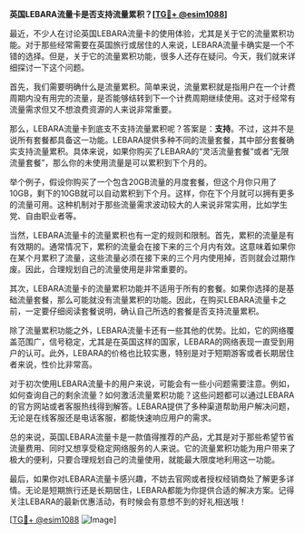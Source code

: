 **英国LEBARA流量卡是否支持流量累积？[[TG💪+ @esim1088](https://t.me/s/esim1088)]**

最近，不少人在讨论英国LEBARA流量卡的使用体验，尤其是关于它的流量累积功能。对于那些经常需要在英国旅行或居住的人来说，LEBARA流量卡确实是一个不错的选择。但是，关于它的流量累积功能，很多人还存在疑问。今天，我们就来详细探讨一下这个问题。

首先，我们需要明确什么是流量累积。简单来说，流量累积就是指用户在一个计费周期内没有用完的流量，是否能够结转到下一个计费周期继续使用。这对于经常有流量需求但又不想浪费资源的人来说非常重要。

那么，LEBARA流量卡到底支不支持流量累积呢？答案是：**支持**。不过，这并不是说所有套餐都具备这一功能。LEBARA提供多种不同的流量套餐，其中部分套餐确实支持流量累积。具体来说，如果你购买了LEBARA的“灵活流量套餐”或者“无限流量套餐”，那么你的未使用流量是可以累积到下个月的。

举个例子，假设你购买了一个包含20GB流量的月度套餐，但这个月你只用了10GB，剩下的10GB就可以自动累积到下个月。这样，你在下个月就可以拥有更多的流量可用。这种机制对于那些流量需求波动较大的人来说非常实用，比如学生党、自由职业者等。

当然，LEBARA流量卡的流量累积也有一定的规则和限制。首先，累积的流量是有有效期的。通常情况下，累积的流量会在接下来的三个月内有效。这意味着如果你在某个月累积了流量，这些流量必须在接下来的三个月内使用掉，否则就会过期作废。因此，合理规划自己的流量使用是非常重要的。

其次，LEBARA流量卡的流量累积功能并不适用于所有的套餐。如果你选择的是基础流量套餐，那么可能就没有流量累积的功能。因此，在购买LEBARA流量卡之前，一定要仔细阅读套餐说明，确认自己所选的套餐是否支持流量累积。

除了流量累积功能之外，LEBARA流量卡还有一些其他的优势。比如，它的网络覆盖范围广，信号稳定，尤其是在英国这样的国家，LEBARA的网络表现一直受到用户的认可。此外，LEBARA的价格也比较实惠，特别是对于短期游客或者长期居住者来说，性价比非常高。

对于初次使用LEBARA流量卡的用户来说，可能会有一些小问题需要注意。例如，如何查询自己的剩余流量？如何激活流量累积功能？这些问题都可以通过LEBARA的官方网站或者客服热线得到解答。LEBARA提供了多种渠道帮助用户解决问题，无论是在线客服还是电话客服，都能快速响应用户的需求。

总的来说，英国LEBARA流量卡是一款值得推荐的产品，尤其是对于那些希望节省流量费用、同时又想享受稳定网络服务的人来说。它的流量累积功能为用户带来了极大的便利，只要合理规划自己的流量使用，就能最大限度地利用这一功能。

最后，如果你对LEBARA流量卡感兴趣，不妨去官网或者授权经销商处了解更多详情。无论是短期旅行还是长期居住，LEBARA都能为你提供合适的解决方案。记得关注LEBARA的最新优惠活动，有时候会有意想不到的好礼相送哦！

[[TG💪+ @esim1088](https://t.me/s/esim1088) ![Image](https://i.postimg.cc/4NQfJmqS/Snipaste-2025-05-13-00-14-12.png)]